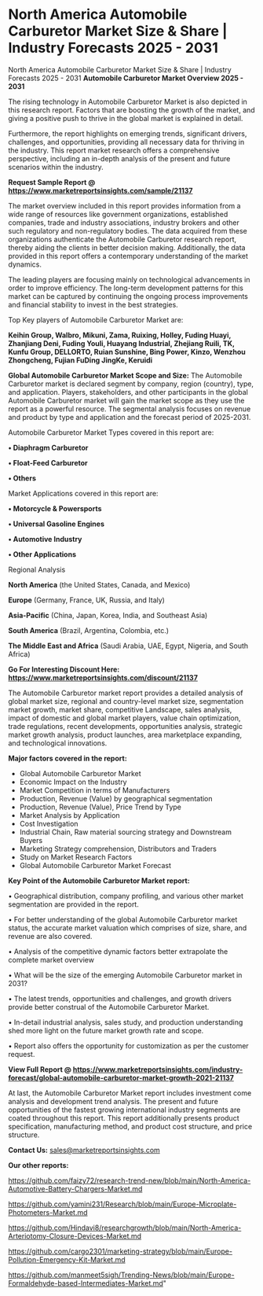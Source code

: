 # North America Automobile Carburetor Market Size & Share | Industry Forecasts 2025 - 2031
North America Automobile Carburetor Market Size & Share | Industry Forecasts 2025 - 2031
<Strong> Automobile Carburetor Market Overview 2025 - 2031</strong>

The rising technology in Automobile Carburetor Market is also depicted in this research report. Factors that are boosting the growth of the market, and giving a positive push to thrive in the global market is explained in detail.

Furthermore, the report highlights on emerging trends, significant drivers, challenges, and opportunities, providing all necessary data for thriving in the industry. This report market research offers a comprehensive perspective, including an in-depth analysis of the present and future scenarios within the industry.

<strong>Request Sample Report @ <a href=https://www.marketreportsinsights.com/sample/21137>https://www.marketreportsinsights.com/sample/21137</a></strong>

The market overview included in this report provides information from a wide range of resources like government organizations, established companies, trade and industry associations, industry brokers and other such regulatory and non-regulatory bodies. The data acquired from these organizations authenticate the Automobile Carburetor research report, thereby aiding the clients in better decision making. Additionally, the data provided in this report offers a contemporary understanding of the market dynamics.

The leading players are focusing mainly on technological advancements in order to improve efficiency. The long-term development patterns for this market can be captured by continuing the ongoing process improvements and financial stability to invest in the best strategies.

Top Key players of Automobile Carburetor Market are:

<strong>Keihin Group, Walbro, Mikuni, Zama, Ruixing, Holley, Fuding Huayi, Zhanjiang Deni, Fuding Youli, Huayang Industrial, Zhejiang Ruili, TK, Kunfu Group, DELLORTO, Ruian Sunshine, Bing Power, Kinzo, Wenzhou Zhongcheng, Fujian FuDing JingKe, Keruidi</strong>

<strong><b>Global Automobile Carburetor Market Scope and Size:</b></strong>
The Automobile Carburetor market is declared segment by company, region (country), type, and application. Players, stakeholders, and other participants in the global Automobile Carburetor market will gain the market scope as they use the report as a powerful resource. The segmental analysis focuses on revenue and product by type and application and the forecast period of 2025-2031.

Automobile Carburetor Market Types covered in this report are:

<strong>• Diaphragm Carburetor

• Float-Feed Carburetor

• Others</strong>

Market Applications covered in this report are:

<strong>• Motorcycle & Powersports

• Universal Gasoline Engines

• Automotive Industry

• Other Applications</strong> 

Regional Analysis

<strong>North America</strong> (the United States, Canada, and Mexico)

<strong>Europe</strong> (Germany, France, UK, Russia, and Italy)

<strong>Asia-Pacific</strong> (China, Japan, Korea, India, and Southeast Asia)

<strong>South America</strong> (Brazil, Argentina, Colombia, etc.)

<strong>The Middle East and Africa</strong> (Saudi Arabia, UAE, Egypt, Nigeria, and South Africa)

<strong>Go For Interesting Discount Here: <a href=https://www.marketreportsinsights.com/discount/21137>https://www.marketreportsinsights.com/discount/21137</a></strong>

The Automobile Carburetor market report provides a detailed analysis of global market size, regional and country-level market size, segmentation market growth, market share, competitive Landscape, sales analysis, impact of domestic and global market players, value chain optimization, trade regulations, recent developments, opportunities analysis, strategic market growth analysis, product launches, area marketplace expanding, and technological innovations.

<strong><b>Major factors covered in the report:</b></strong>
<ul>
  <li>Global Automobile Carburetor Market </li>
  <li>Economic Impact on the Industry</li>
  <li>Market Competition in terms of Manufacturers</li>
  <li>Production, Revenue (Value) by geographical segmentation</li>
  <li>Production, Revenue (Value), Price Trend by Type</li>
  <li>Market Analysis by Application</li>
  <li>Cost Investigation</li>
  <li>Industrial Chain, Raw material sourcing strategy and Downstream Buyers</li>
  <li>Marketing Strategy comprehension, Distributors and Traders</li>
  <li>Study on Market Research Factors</li>
  <li>Global Automobile Carburetor Market Forecast</li>
</ul>

<strong><b>Key Point of the Automobile Carburetor Market report:</b></strong>

• Geographical distribution, company profiling, and various other market segmentation are provided in the report.

• For better understanding of the global Automobile Carburetor market status, the accurate market valuation which comprises of size, share, and revenue are also covered.

• Analysis of the competitive dynamic factors better extrapolate the complete market overview

• What will be the size of the emerging Automobile Carburetor market in 2031?

• The latest trends, opportunities and challenges, and growth drivers provide better construal of the Automobile Carburetor Market.

• In-detail industrial analysis, sales study, and production understanding shed more light on the future market growth rate and scope.

• Report also offers the opportunity for customization as per the customer request.

<strong><b>View Full Report @ <a href=https://www.marketreportsinsights.com/industry-forecast/global-automobile-carburetor-market-growth-2021-21137>https://www.marketreportsinsights.com/industry-forecast/global-automobile-carburetor-market-growth-2021-21137</a></b></strong>


At last, the Automobile Carburetor Market report includes investment come analysis and development trend analysis. The present and future opportunities of the fastest growing international industry segments are coated throughout this report. This report additionally presents product specification, manufacturing method, and product cost structure, and price structure.

<strong>Contact Us:</strong>
sales@marketreportsinsights.com

<strong>Our other reports:</strong>

<a href=https://github.com/faizy72/research-trend-new/blob/main/North-America-Automotive-Battery-Chargers-Market.md>https://github.com/faizy72/research-trend-new/blob/main/North-America-Automotive-Battery-Chargers-Market.md</a>

<a href=https://github.com/yamini231/Research/blob/main/Europe-Microplate-Photometers-Market.md>https://github.com/yamini231/Research/blob/main/Europe-Microplate-Photometers-Market.md</a>

<a href=https://github.com/Hindavi8/researchgrowth/blob/main/North-America-Arteriotomy-Closure-Devices-Market.md>https://github.com/Hindavi8/researchgrowth/blob/main/North-America-Arteriotomy-Closure-Devices-Market.md</a>

<a href=https://github.com/cargo2301/marketing-strategy/blob/main/Europe-Pollution-Emergency-Kit-Market.md>https://github.com/cargo2301/marketing-strategy/blob/main/Europe-Pollution-Emergency-Kit-Market.md</a>

<a href=https://github.com/manmeet5sigh/Trending-News/blob/main/Europe-Formaldehyde-based-Intermediates-Market.md>https://github.com/manmeet5sigh/Trending-News/blob/main/Europe-Formaldehyde-based-Intermediates-Market.md</a>"
